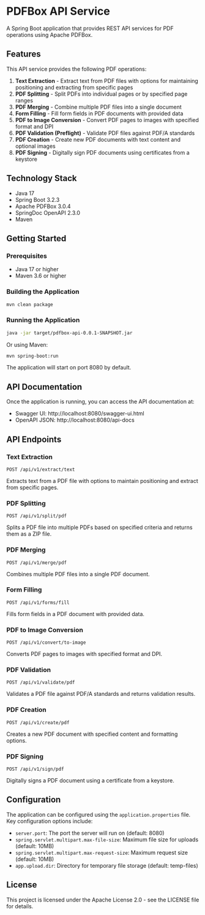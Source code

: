# PDFBox API Service

A Spring Boot application that provides REST API services for PDF operations using Apache PDFBox.

## Features

This API service provides the following PDF operations:

1. **Text Extraction** - Extract text from PDF files with options for maintaining positioning and extracting from specific pages
2. **PDF Splitting** - Split PDFs into individual pages or by specified page ranges
3. **PDF Merging** - Combine multiple PDF files into a single document
4. **Form Filling** - Fill form fields in PDF documents with provided data
5. **PDF to Image Conversion** - Convert PDF pages to images with specified format and DPI
6. **PDF Validation (Preflight)** - Validate PDF files against PDF/A standards
7. **PDF Creation** - Create new PDF documents with text content and optional images
8. **PDF Signing** - Digitally sign PDF documents using certificates from a keystore

## Technology Stack

- Java 17
- Spring Boot 3.2.3
- Apache PDFBox 3.0.4
- SpringDoc OpenAPI 2.3.0
- Maven

## Getting Started

### Prerequisites

- Java 17 or higher
- Maven 3.6 or higher

### Building the Application

```bash
mvn clean package
```

### Running the Application

```bash
java -jar target/pdfbox-api-0.0.1-SNAPSHOT.jar
```

Or using Maven:

```bash
mvn spring-boot:run
```

The application will start on port 8080 by default.

## API Documentation

Once the application is running, you can access the API documentation at:

- Swagger UI: http://localhost:8080/swagger-ui.html
- OpenAPI JSON: http://localhost:8080/api-docs

## API Endpoints

### Text Extraction

```
POST /api/v1/extract/text
```

Extracts text from a PDF file with options to maintain positioning and extract from specific pages.

### PDF Splitting

```
POST /api/v1/split/pdf
```

Splits a PDF file into multiple PDFs based on specified criteria and returns them as a ZIP file.

### PDF Merging

```
POST /api/v1/merge/pdf
```

Combines multiple PDF files into a single PDF document.

### Form Filling

```
POST /api/v1/forms/fill
```

Fills form fields in a PDF document with provided data.

### PDF to Image Conversion

```
POST /api/v1/convert/to-image
```

Converts PDF pages to images with specified format and DPI.

### PDF Validation

```
POST /api/v1/validate/pdf
```

Validates a PDF file against PDF/A standards and returns validation results.

### PDF Creation

```
POST /api/v1/create/pdf
```

Creates a new PDF document with specified content and formatting options.

### PDF Signing

```
POST /api/v1/sign/pdf
```

Digitally signs a PDF document using a certificate from a keystore.

## Configuration

The application can be configured using the `application.properties` file. Key configuration options include:

- `server.port`: The port the server will run on (default: 8080)
- `spring.servlet.multipart.max-file-size`: Maximum file size for uploads (default: 10MB)
- `spring.servlet.multipart.max-request-size`: Maximum request size (default: 10MB)
- `app.upload.dir`: Directory for temporary file storage (default: temp-files)

## License

This project is licensed under the Apache License 2.0 - see the LICENSE file for details.
